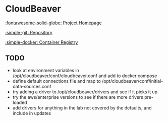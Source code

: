 # CloudBeaver

[:fontawesome-solid-globe: Project Homepage](https://dbeaver.com/)

[:simple-git: Repository](https://github.com/dbeaver/cloudbeaver)

[:simple-docker: Container Registry](https://hub.docker.com/r/dbeaver/cloudbeaver)

## TODO

- look at environment variables in /opt/cloudbeaver/conf/cloudbeaver.conf and add to docker compose
- define default connections file and map to /opt/cloudbeaver/conf/initial-data-sources.conf
- try adding a driver to /opt/cloudbeaver/drivers and see if it picks it up
- try the aws/enterprise versions to see if there are more drivers pre-loaded
- add drivers for anything in the lab not covered by the defaults, and include in updates